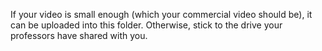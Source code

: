 If your video is small enough (which your commercial video should be), it can be uploaded into this folder. Otherwise, stick to the drive your professors have shared with you. 
